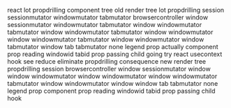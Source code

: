 react lot propdrilling component tree old render tree lot propdrilling session sessionmutator windowmutator tabmutator browsercontroller window sessionmutator windowmutator tabmutator window windowmutator tabmutator window windowmutator tabmutator window windowmutator window windowmutator tabmutator window windowmutator window tabmutator window tab tabmutator none legend prop actually component prop reading windowid tabid prop passing child going try react usecontext hook see reduce eliminate propdrilling consequence new render tree propdrilling session browsercontroller window sessionmutator window window windowmutator window windowmutator window windowmutator tabmutator window windowmutator window window tab tabmutator none legend prop component prop reading windowid tabid prop passing child hook